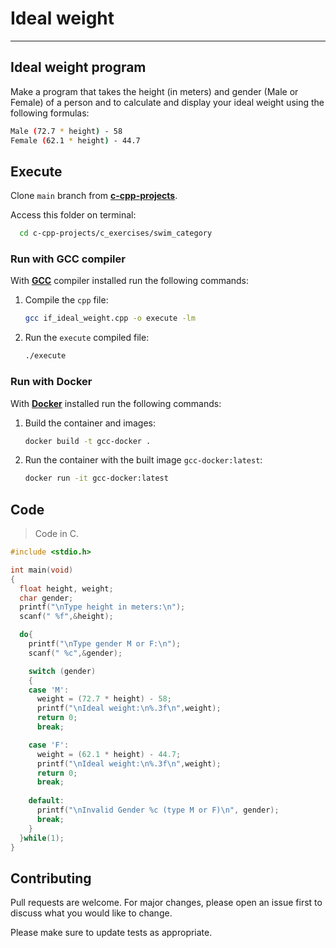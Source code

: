 # Ideal weight

---

## Ideal weight program

Make a program that takes the height (in meters) and gender (Male or Female) of a person and
to calculate and display your ideal weight using the following formulas:

```bash
Male (72.7 * height) - 58
Female (62.1 * height) - 44.7
```

## Execute

Clone `main` branch from [**c-cpp-projects**](https://github.com/joaohb07/c-cpp-projects).

Access this folder on terminal:

```bash
  cd c-cpp-projects/c_exercises/swim_category
```

### Run with GCC compiler

With [**GCC**](https://gcc.gnu.org/install/) compiler installed run the following commands:

1. Compile the `cpp` file:

    ```bash
    gcc if_ideal_weight.cpp -o execute -lm
    ```

2. Run the `execute` compiled file:

    ```bash
    ./execute
    ```

### Run with Docker

With [**Docker**](https://www.docker.com/) installed run the following commands:

1. Build the container and images:

    ```bash
    docker build -t gcc-docker .
    ```

2. Run the container with the built image `gcc-docker:latest`:

    ```bash
    docker run -it gcc-docker:latest
    ```

## Code

>Code in C.

```C
#include <stdio.h>

int main(void)
{
  float height, weight;
  char gender;
  printf("\nType height in meters:\n");
  scanf(" %f",&height);

  do{
    printf("\nType gender M or F:\n");
    scanf(" %c",&gender);

    switch (gender)
    {
    case 'M':
      weight = (72.7 * height) - 58;
      printf("\nIdeal weight:\n%.3f\n",weight);
      return 0;
      break;

    case 'F':
      weight = (62.1 * height) - 44.7;
      printf("\nIdeal weight:\n%.3f\n",weight);
      return 0;
      break;
    
    default:
      printf("\nInvalid Gender %c (type M or F)\n", gender);
      break;
    }
  }while(1);
}
```

## Contributing

Pull requests are welcome. For major changes, please open an issue first to discuss what you would like to change.

Please make sure to update tests as appropriate.
